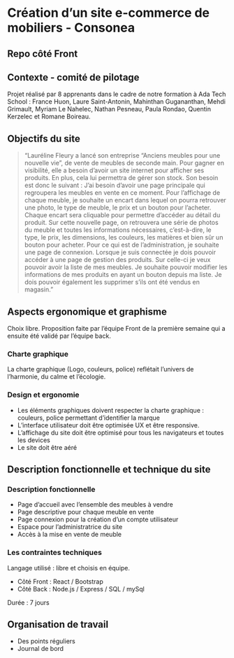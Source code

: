 #  Création d’un site e-commerce de mobiliers - Consonea

## Repo côté Front

## Contexte - comité de pilotage

Projet réalisé par 8 apprenants dans le cadre de notre formation à Ada Tech School : France Huon, Laure Saint-Antonin, Mahinthan Gugananthan, Mehdi Grimault, Myriam Le Nahelec, Nathan Pesneau, Paula Rondao, Quentin Kerzelec et Romane Boireau. 


## Objectifs du site

 > “Lauréline Fleury a lancé son entreprise “Anciens meubles pour une nouvelle vie”, de vente de meubles de seconde main. Pour gagner en visibilité, elle a besoin d’avoir un site internet pour afficher ses produits. En plus, cela lui permettra de gérer son stock. Son besoin est donc le suivant : J’ai besoin d’avoir une page principale qui regroupera les meubles en vente en ce moment. Pour l’affichage de chaque meuble, je souhaite un encart dans lequel on pourra retrouver une photo, le type de meuble, le prix et un bouton pour l’acheter. Chaque encart sera cliquable pour permettre d’accéder au détail du produit. Sur cette nouvelle page, on retrouvera une série de photos du meuble et toutes les informations nécessaires, c’est-à-dire, le type, le prix, les dimensions, les couleurs, les matières et bien sûr un bouton pour acheter. Pour ce qui est de l’administration, je souhaite une page de connexion. Lorsque je suis connectée je dois pouvoir accéder à une page de gestion des produits. Sur celle-ci je veux pouvoir avoir la liste de mes meubles. Je souhaite pouvoir modifier les informations de mes produits en ayant un bouton depuis ma liste. Je dois pouvoir également les supprimer s’ils ont été vendus en magasin.”


## Aspects ergonomique et graphisme

Choix libre. Proposition faite par l’équipe Front de la première semaine qui a ensuite été validé par l’équipe back. 

### Charte graphique 
La charte graphique (Logo, couleurs, police) reflétait l’univers de l’harmonie, du calme et l’écologie. 

### Design et ergonomie 
- Les éléments graphiques doivent respecter la charte graphique : couleurs, police permettant d’identifier la marque
- L’interface utilisateur doit être optimisée UX et être responsive.
- L’affichage du site doit être optimisé pour tous les navigateurs et toutes les devices
- Le site doit être aéré


## Description fonctionnelle et technique du site 

### Description fonctionnelle
- Page d’accueil avec l’ensemble des meubles à vendre
- Page descriptive pour chaque meuble en vente 
- Page connexion pour la création d’un compte utilisateur 
- Espace pour l’administratrice du site 
- Accès à la mise en vente de meuble

### Les contraintes techniques
Langage utilisé : libre et choisis en équipe. 
- Côté Front : React / Bootstrap 
- Côté Back : Node.js / Express / SQL / mySql

Durée : 7 jours

## Organisation de travail 
 
- Des points réguliers 
- Journal de bord

